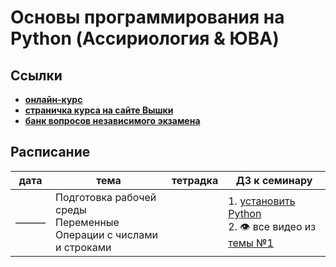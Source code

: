 # Основы программирования на Python (Ассириология & ЮВА)

## Ссылки
- **[онлайн-курс](https://edu.hse.ru/course/view.php?id=133389)**
- **[страничка курса на сайте Вышки](https://www.hse.ru/ba/assyriology/courses/1048844924.html)**
- **[банк вопросов независимого экзамена](https://edu.hse.ru/course/view.php?id=211220)**

## Расписание

|дата|тема|тетрадка|ДЗ к семинару|
|---|---|---|---|
|———|Подготовка рабочей среды<br>Переменные<br>Операции с числами и строками||1. [установить Python](https://github.com/maxmerben/hse-python-assyr-uva-2025/blob/main/other/installing_python.ipynb)<br>2. 👁 все видео из [темы №1](https://edu.hse.ru/course/section.php?id=791358)|
